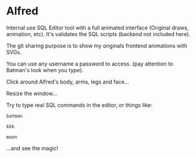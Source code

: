 # Alfred
Internal use SQL Editor tool with a full animated interface (Original draws, animation, etc).
It's validates the SQL scripts (backend not included here).

The git sharing purpose is to show my originals frontend animations with SVGs.

You can use any username a password to access. (pay attention to Batman's look when you type).

Click around Alfred's body, arms, legs and face...

Resize the window...

Try to type real SQL commands in the editor, or things like:
```
batman
```
```
kkk
```
```
moon
```

...and see the magic!
